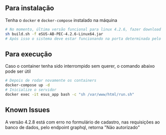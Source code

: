 ## Para instalação

Tenha o `docker` e `docker-compose` instalado na máquina

```sh
# No momento, última versão funcional para linux 4.2.6, fazer download em https://rangtecnologia.com.br/downloadsEsus.xhtml
sh build.sh -f eSUS-AB-PEC-4.2.6-Linux64.jar
# Após isso o sistema deve estar funcionando na porta determinada pelo arquivo .env
```

## Para execução

Caso o container tenha sido interrompido sem querer, o comando abaixo pode ser útil

```sh
# Depois de rodar novamente os containers
docker-compose up -d
# Inicialize o servidor
docker exec -it esus_app bash -c "sh /var/www/html/run.sh"
```

## Known Issues

A versão 4.2.8 está com erro no formulário de cadastro, nas requisições ao banco de dados, pelo endpoint graphql, retorna "Não autorizado"
